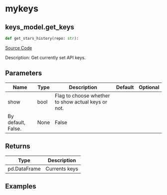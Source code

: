 # mykeys

## keys_model.get_keys

```python
def get_stars_history(repo: str):
```
[Source Code](https://github.com/OpenBB-finance/OpenBBTerminal/tree/main/openbb_terminal/keys_model.py#L231)

Description: Get currently set API keys.

## Parameters

| Name | Type | Description | Default | Optional |
| ---- | ---- | ----------- | ------- | -------- |
| show | bool | Flag to choose whether to show actual keys or not.
By default, False. | None | False |

## Returns

| Type | Description |
| ---- | ----------- |
| pd.DataFrame | Currents keys |

## Examples

